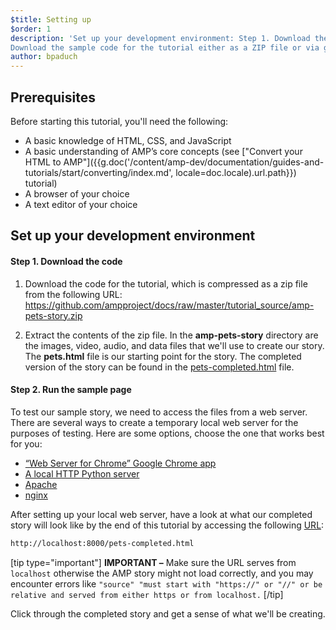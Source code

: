 ```yaml
---
$title: Setting up
$order: 1
description: 'Set up your development environment: Step 1. Download the code.
Download the sample code for the tutorial either as a ZIP file or via git ...'
author: bpaduch
---
```


## Prerequisites

Before starting this tutorial, you'll need the following:

- A basic knowledge of HTML, CSS, and JavaScript
- A basic understanding of AMP’s core concepts (see ["Convert your HTML to AMP"]({{g.doc('/content/amp-dev/documentation/guides-and-tutorials/start/converting/index.md', locale=doc.locale).url.path}}) tutorial)
- A browser of your choice
- A text editor of your choice

## Set up your development environment

#### Step 1. Download the code

1.  Download the code for the tutorial, which is compressed as a zip file from the following URL: <a href="https://github.com/ampproject/docs/raw/master/tutorial_source/amp-pets-story.zip">https://github.com/ampproject/docs/raw/master/tutorial_source/amp-pets-story.zip</a>

2. Extract the contents of the zip file.  In the **amp-pets-story** directory are the images, video, audio, and data files that we'll use to create our story.  The **pets.html** file is our starting point for the story. The completed version of the story can be found in the [pets-completed.html](https://github.com/ampproject/docs/blob/master/tutorial_source/amp-pets-story/pets-completed.html) file.

#### Step 2. Run the sample page

To test our sample story, we need to access the files from a web server. There are several ways to create a temporary local web server for the purposes of testing.  Here are some options, choose the one that works best for you:

- [“Web Server for Chrome” Google Chrome app](https://chrome.google.com/webstore/detail/web-server-for-chrome/ofhbbkphhbklhfoeikjpcbhemlocgigb)
- [A local HTTP Python server](https://developer.mozilla.org/en-US/docs/Learn/Common_questions/set_up_a_local_testing_server#Running_a_simple_local_HTTP_server)
- [Apache](https://httpd.apache.org/docs/2.4/getting-started.html)
- [nginx](http://nginx.org/)

After setting up your local web server, have a look at what our completed story will look like by the end of this tutorial by accessing the following <a href="http://localhost:8000/pets-completed.html">URL</a>:

```html
http://localhost:8000/pets-completed.html
```

[tip type="important"]
**IMPORTANT –** Make sure the URL serves from `localhost` otherwise the AMP story might not load correctly, and you may encounter errors like `"source" "must start with "https://" or "//" or be relative and served from either https or from localhost.`
[/tip]

Click through the completed story and get a sense of what we'll be creating.
